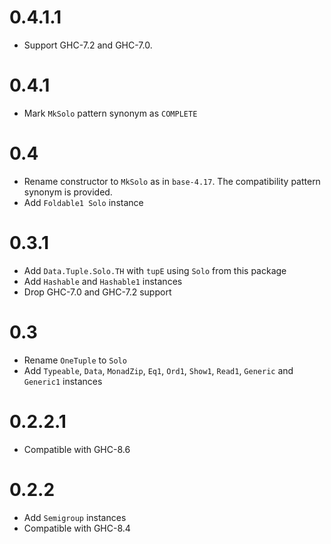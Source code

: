 # 0.4.1.1

- Support GHC-7.2 and GHC-7.0.

# 0.4.1

- Mark `MkSolo` pattern synonym as `COMPLETE`

# 0.4

- Rename constructor to `MkSolo` as in `base-4.17`.
  The compatibility pattern synonym is provided.
- Add `Foldable1 Solo` instance

# 0.3.1

- Add `Data.Tuple.Solo.TH` with `tupE` using `Solo` from this package
- Add `Hashable` and `Hashable1` instances
- Drop GHC-7.0 and GHC-7.2 support

# 0.3

- Rename `OneTuple` to `Solo`
- Add `Typeable`, `Data`, `MonadZip`, `Eq1`, `Ord1`, `Show1`, `Read1`,
  `Generic` and `Generic1` instances

# 0.2.2.1

- Compatible with GHC-8.6

# 0.2.2

- Add `Semigroup` instances
- Compatible with GHC-8.4
